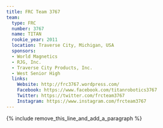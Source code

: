 ```yaml
---
title: FRC Team 3767
team:
  type: FRC
  number: 3767
  name: TITAN
  rookie_year: 2011
  location: Traverse City, Michigan, USA
  sponsors:
  - World Magnetics
  - RJG, Inc.
  - Traverse City Products, Inc.
  - West Senior High
  links:
    Website: http://frc3767.wordpress.com/
    Facebook: https://www.facebook.com/titanrobotics3767
    Twitter: https://twitter.com/frcteam3767
    Instagram: https://www.instagram.com/frcteam3767
---
```


{% include remove_this_line_and_add_a_paragraph %}